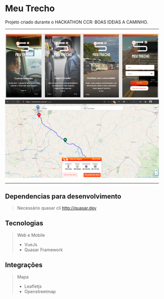 # Meu Trecho
Projeto criado durante o HACKATHON CCR:
BOAS IDEIAS A CAMINHO.

---------------------------------------

![](sample/p1.png)
![](sample/p2.png)

---------------------------------------

## Dependencias para desenvolvimento

> Necessário quasar cli
http://quasar.dev

## Tecnologias

> Web e Mobile
>- VueJs
>- Quasar Framework

## Integrações

> Mapa
>- Leafletjs
>- Openstreetmap
